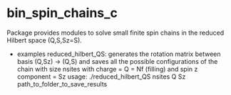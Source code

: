 # bin_spin_chains_c
Package provides modules to solve small finite spin chains in the reduced Hilbert space (Q,S,Sz=S). 

- examples
reduced_hilbert_QS: generates the rotation matrix between basis (Q,Sz) -> (Q,S) and saves all the possible configurations of the chain with size nsites with charge = Q = Nf (filling) and spin z component = Sz
    usage:
    ./reduced_hilbert_QS nsites Q Sz path_to_folder_to_save_results
